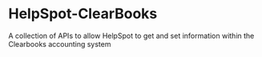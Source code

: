 HelpSpot-ClearBooks
===================

A collection of APIs to allow HelpSpot to get and set information within the Clearbooks accounting system
